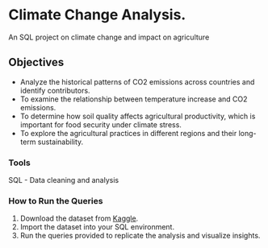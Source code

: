 # Climate Change Analysis.
An SQL project on climate change and impact on agriculture

## Objectives
- Analyze the historical patterns of CO2 emissions across countries and identify contributors.
- To examine the relationship between temperature increase and CO2 emissions.
- To determine how soil quality affects agricultural productivity, which is important for food security under climate stress.
- To explore the agricultural practices in different regions and their long-term sustainability.

### Tools
SQL - Data cleaning and analysis

### How to Run the Queries
1. Download the dataset from [Kaggle](https://kaggl.com).
2. Import the dataset into your SQL environment.
3. Run the queries provided to replicate the analysis and visualize insights.
